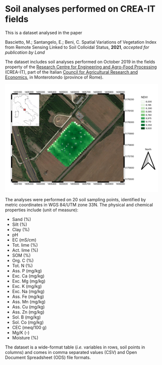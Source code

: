 # Soil analyses performed on CREA-IT fields

This is a dataset analysed in the paper

Bascietto, M.; Santangelo, E.; Beni, C. Spatial Variations of Vegetation Index from Remote Sensing Linked to Soil Colloidal Status, **2021**, *accepted for publication by Land*


The dataset includes soil analyses performed on October 2019 in the fields property of the [Research Centre for Engineering and Agro-Food Processing](https://www.crea.gov.it/en/web/ingegneria-e-trasformazioni-agroalimentari) (CREA-IT), part of the Italian [Council for Agricultural Research and Economics](https://www.crea.gov.it/en/home), in Monterotondo (province of Rome).

![Soil sampling points location on map](soil_sampling_points_map.jpg)

The analyses were performed on 20 soil sampling points, identified by metric coordinates in WGS 84/UTM zone 33N. The physical and chemical properties include (unit of measure):

* Sand (%)
* Silt (%)
* Clay (%)
* pH
* EC (mS/cm)
* Tot. lime (%)
* Act. lime (%)
* SOM (%)
* Org. C (%)
* Tot. N (%)
* Ass. P (mg/kg)
* Exc. Ca (mg/kg)
* Exc. Mg (mg/kg)
* Exc. K (mg/kg)
* Exc. Na (mg/kg)
* Ass. Fe (mg/kg)
* Ass. Mn (mg/kg)
* Ass. Cu (mg/kg)
* Ass. Zn (mg/kg)
* Sol. B (mg/kg)
* Sol. Co (mg/kg)
* CEC (meq/100 g)
* Mg/K (-)
* Moisture (%)

The dataset is a wide-format table (*i.e.* variables in rows, soil points in columns) and comes in comma separated values (CSV) and Open Document Spreadsheet (ODS) file formats.
